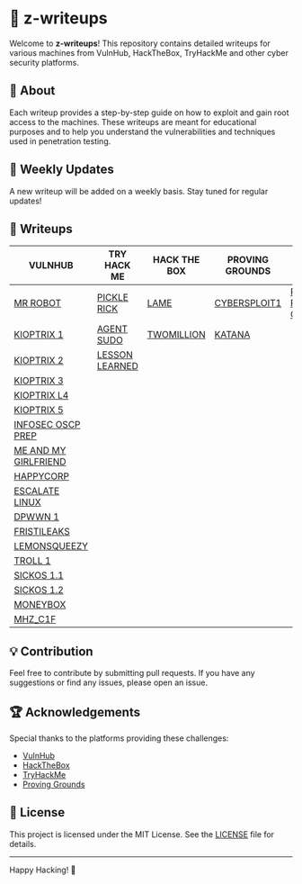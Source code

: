 # 📜 z-writeups

Welcome to **z-writeups**! This repository contains detailed writeups for various machines from VulnHub, HackTheBox, TryHackMe and other cyber security platforms.

## 🚀 About

Each writeup provides a step-by-step guide on how to exploit and gain root access to the machines. These writeups are meant for educational purposes and to help you understand the vulnerabilities and techniques used in penetration testing.

## 📅 Weekly Updates

A new writeup will be added on a weekly basis. Stay tuned for regular updates!

## 📂 Writeups

| **VULNHUB**                                                                                            | **TRY HACK ME**                                                             | **HACK THE BOX**                                                  | **PROVING GROUNDS**                                            | **MISC**                                                                   |
| ------------------------------------------------------------------------------------------------------ | --------------------------------------------------------------------------- | ----------------------------------------------------------------- | -------------------------------------------------------------- | -------------------------------------------------------------------------- |
| [MR ROBOT](VULNHUB%20MACHINES/MR%20ROBOT/MR%20ROBOT.md)                                                | [PICKLE RICK](TRYHACKME%20MACHINES/PICKLE%20RICK/PICKLE%20RICK.md)          | [LAME](HACKTHEBOX%20MACHINES/EASY/LAME/LAME.md)                   | [CYBERSPLOIT1](PROVING%20GROUNDS/CYBERSPLOIT1/CYBERSPLOIT1.md) | [PENTEST PURSUE CTF](CTF/PENTEST%20PURSUE%20CTF/PENTEST%20PURSUE%20CTF.md) |
| [KIOPTRIX 1](VULNHUB%20MACHINES/KIOPTRIX%20SERIES/KIOPTRIX%201/KIOPTRIX%201.md)                        | [AGENT SUDO](TRYHACKME%20MACHINES/AGENT%20SUDO/AGENT%20SUDO.md)             | [TWOMILLION](HACKTHEBOX%20MACHINES/EASY/TWOMILLION/TWOMILLION.md) | [KATANA](PROVING%20GROUNDS/KATANA/KATANA.md)                   |                                                                            |
| [KIOPTRIX 2](VULNHUB%20MACHINES/KIOPTRIX%20SERIES/KIOPTRIX%202/KIOPTRIX%202.md)                        | [LESSON LEARNED](TRYHACKME%20MACHINES/LESSON%20LEARNED/LESSON%20LEARNED.md) |                                                                   |                                                                |                                                                            |
| [KIOPTRIX 3](VULNHUB%20MACHINES/KIOPTRIX%20SERIES/KIOPTRIX%203/KIOPTRIX%203.md)                        |                                                                             |                                                                   |                                                                |                                                                            |
| [KIOPTRIX L4](VULNHUB%20MACHINES/KIOPTRIX%20SERIES/KIOPTRIX%204/KIOPTRIX%20L4.md)                      |                                                                             |                                                                   |                                                                |                                                                            |
| [KIOPTRIX 5](VULNHUB%20MACHINES/KIOPTRIX%20SERIES/KIOPTRIX%205/KIOPTRIX%205.md)                        |                                                                             |                                                                   |                                                                |                                                                            |
| [INFOSEC OSCP PREP](VULNHUB%20MACHINES/INFOSEC%20BOXES/INFOSEC%20OSCP%20PREP/INFOSEC%20OSCP%20PREP.md) |                                                                             |                                                                   |                                                                |                                                                            |
| [ME AND MY GIRLFRIEND](VULNHUB%20MACHINES/ME%20AND%20MY%20GIRLFRIEND/ME%20AND%20MY%20GIRLFRIEND.md)    |                                                                             |                                                                   |                                                                |                                                                            |
| [HAPPYCORP](VULNHUB%20MACHINES/HAPPYCORP/HAPPYCORP.md)                                                 |                                                                             |                                                                   |                                                                |                                                                            |
| [ESCALATE LINUX](VULNHUB%20MACHINES/ESCALATE%20LINUX/ESCALATE%20LINUX.md)                              |                                                                             |                                                                   |                                                                |                                                                            |
| [DPWWN 1](VULNHUB%20MACHINES/DPWWN/DPWWN%201/DPWWN%201.md)                                             |                                                                             |                                                                   |                                                                |                                                                            |
| [FRISTILEAKS](VULNHUB%20MACHINES/FRISTILEAKS/FRISTILEAKS.md)                                           |                                                                             |                                                                   |                                                                |                                                                            |
| [LEMONSQUEEZY](VULNHUB%20MACHINES/LEMONSQUEEZY/LEMONSQUEEZY.md)                                        |                                                                             |                                                                   |                                                                |                                                                            |
| [TROLL 1](VULNHUB%20MACHINES/TR0LL/TR0LL%201/TROLL%201.md)                                             |                                                                             |                                                                   |                                                                |                                                                            |
| [SICKOS 1.1](VULNHUB%20MACHINES/SICKOS/SICKOS%201.1/SICKOS%201.1.md)                                   |                                                                             |                                                                   |                                                                |                                                                            |
| [SICKOS 1.2](VULNHUB%20MACHINES/SICKOS/SICKOS%201.2/SICKOS%201.2.md)                                   |                                                                             |                                                                   |                                                                |                                                                            |
| [MONEYBOX](VULNHUB%20MACHINES/MONEYBOX/MONEYBOX.md)                                                    |                                                                             |                                                                   |                                                                |                                                                            |
| [MHZ_C1F](VULNHUB%20MACHINES/MHZ_C1F/MHZ_C1F.md)                                                       |                                                                             |                                                                   |                                                                |                                                                            |

## 💡 Contribution

Feel free to contribute by submitting pull requests. If you have any suggestions or find any issues, please open an issue.

## 🏆 Acknowledgements

Special thanks to the platforms providing these challenges:

- [VulnHub](https://www.vulnhub.com/)
- [HackTheBox](https://www.hackthebox.eu/)
- [TryHackMe](https://tryhackme.com/)
- [Proving Grounds](https://www.offsec.com/labs/individual/)

## 📄 License

This project is licensed under the MIT License. See the [LICENSE](LICENSE) file for details.

---

Happy Hacking! 🎉
